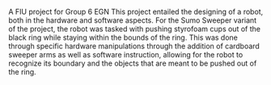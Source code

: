 A FIU project for Group 6 EGN
This project entailed the designing of a robot, both in the hardware and software aspects. For the Sumo Sweeper variant of the project, the robot was tasked with pushing styrofoam cups out of the black ring while staying within the bounds of the ring. This was done through specific hardware manipulations through the addition of cardboard sweeper arms as well as software instruction, allowing for the robot to recognize its boundary and the objects that are meant to be pushed out of the ring. 
